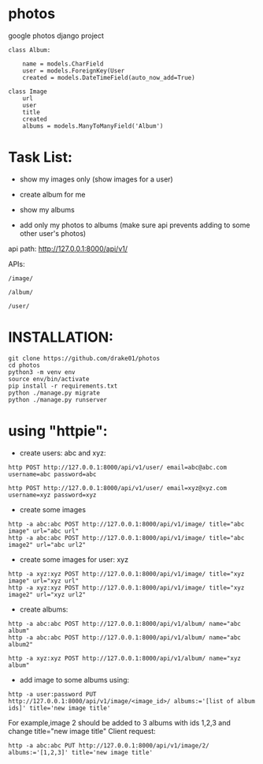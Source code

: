 # photos

google photos
django project

```
class Album:

    name = models.CharField
    user = models.ForeignKey(User
    created = models.DateTimeField(auto_now_add=True)
```

```
class Image
    url
    user
    title
    created
    albums = models.ManyToManyField('Album')
 ```

# Task List:
* show my images only (show images for a user)

* create album for me

* show my albums

* add only my photos to albums (make sure api prevents adding to some other user's photos)


api path: http://127.0.0.1:8000/api/v1/

APIs:

```
/image/
```

```
/album/
```

```
/user/
```

INSTALLATION:
===============
```
git clone https://github.com/drake01/photos
cd photos
python3 -m venv env
source env/bin/activate
pip install -r requirements.txt
python ./manage.py migrate
python ./manage.py runserver

```



using "httpie":
===============

* create users: abc and xyz:
```
http POST http://127.0.0.1:8000/api/v1/user/ email=abc@abc.com username=abc password=abc

http POST http://127.0.0.1:8000/api/v1/user/ email=xyz@xyz.com username=xyz password=xyz
```
* create some images
```
http -a abc:abc POST http://127.0.0.1:8000/api/v1/image/ title="abc image" url="abc url"
http -a abc:abc POST http://127.0.0.1:8000/api/v1/image/ title="abc image2" url="abc url2"
```

* create some images for user: xyz
```
http -a xyz:xyz POST http://127.0.0.1:8000/api/v1/image/ title="xyz image" url="xyz url"
http -a xyz:xyz POST http://127.0.0.1:8000/api/v1/image/ title="xyz image2" url="xyz url2"
```

* create albums:
```
http -a abc:abc POST http://127.0.0.1:8000/api/v1/album/ name="abc album"
http -a abc:abc POST http://127.0.0.1:8000/api/v1/album/ name="abc album2"
```
```
http -a xyz:xyz POST http://127.0.0.1:8000/api/v1/album/ name="xyz album"
```

* add image to some albums using:
```
http -a user:password PUT http://127.0.0.1:8000/api/v1/image/<image_id>/ albums:='[list of album ids]' title='new image title'
```

For example,image 2 should be added to 3 albums  with ids 1,2,3  and change title="new image title"
Client request:
```
http -a abc:abc PUT http://127.0.0.1:8000/api/v1/image/2/ albums:='[1,2,3]' title='new image title'
```
